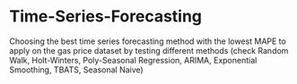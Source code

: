 # Time-Series-Forecasting
Choosing the best time series forecasting method with the lowest MAPE to apply on the gas price dataset by testing different methods (check Random Walk, Holt-Winters, Poly-Seasonal Regression, ARIMA, Exponential Smoothing, TBATS, Seasonal Naive)
